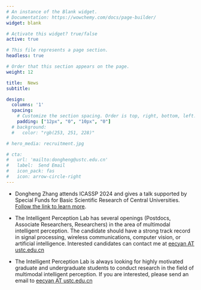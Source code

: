 ```yaml
---
# An instance of the Blank widget.
# Documentation: https://wowchemy.com/docs/page-builder/
widget: blank

# Activate this widget? true/false
active: true

# This file represents a page section.
headless: true

# Order that this section appears on the page.
weight: 12

title:  News
subtitle: 

design:
  columns: '1'
  spacing:
    # Customize the section spacing. Order is top, right, bottom, left.
    padding: ["12px", "0", "10px", "0"]
  # background:
  #   color: "rgb(253, 251, 228)"

# hero_media: recruitment.jpg

# cta:
#   url: 'mailto:dongheng@ustc.edu.cn'
#   label:  Send Email
#   icon_pack: fas
#   icon: arrow-circle-right
---
```

- Dongheng Zhang attends ICASSP 2024 and gives a talk supported by  Special Funds for Basic Scientific Research of Central Universities. [Follow the link to learn more](http://staff.ustc.edu.cn/~dongheng/news/).

- The Intelligent Perception Lab has several openings (Postdocs, Associate Researchers, Researchers) in the area of multimodal intelligent perception. The candidate should have a strong track record in signal processing, wireless communications, computer vision, or artificial intelligence. Interested candidates can contact me at [eecyan AT ustc.edu.cn](mailto:eecyan@ustc.edu.cn)

- The Intelligent Perception Lab is always looking for highly motivated graduate and undergraduate students to conduct research in the field of multimodal intelligent perception. If you are interested, please send an email to [eecyan AT ustc.edu.cn](mailto:eecyan@ustc.edu.cn)
